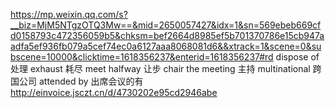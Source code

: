 https://mp.weixin.qq.com/s?__biz=MjM5NTgzOTQ3Mw==&mid=2650057427&idx=1&sn=569ebeb669cfd0158793c472356059b5&chksm=bef2664d8985ef5b701370786e15cb947aadfa5ef936fb079a5cef74ec0a6127aaa8068081d6&&xtrack=1&scene=0&subscene=10000&clicktime=1618356237&enterid=1618356237#rd
dispose of 处理
exhaust 耗尽
meet halfway 让步
chair the meeting 主持
multinational 跨国公司
attended by 出席会议的有
http://einvoice.jsczt.cn/d/4730202e95cd2946abe

